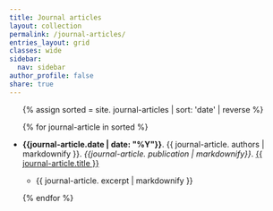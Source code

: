 ```yaml
---
title: Journal articles
layout: collection
permalink: /journal-articles/
entries_layout: grid
classes: wide
sidebar:
  nav: sidebar
author_profile: false
share: true
---
```


<ul>

{% assign sorted = site. journal-articles | sort: 'date' | reverse  %}

{% for journal-article in sorted %}

 <li><p><b>{{journal-article.date | date: "%Y"}}</b>. {{
     journal-article. authors | markdownify }}. <i>{{journal-article. publication | markdownify}}</i>. <a href="{{ journal-article.url }}">{{ journal-article.title }}</a></li>
     <ul>
         <li>{{ journal-article. excerpt | markdownify }}</li>
    </ul>

{% endfor %}

</ul>
